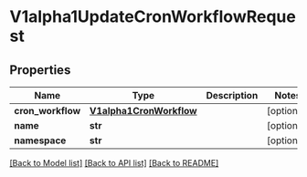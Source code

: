 # V1alpha1UpdateCronWorkflowRequest

## Properties
Name | Type | Description | Notes
------------ | ------------- | ------------- | -------------
**cron_workflow** | [**V1alpha1CronWorkflow**](V1alpha1CronWorkflow.md) |  | [optional] 
**name** | **str** |  | [optional] 
**namespace** | **str** |  | [optional] 

[[Back to Model list]](../README.md#documentation-for-models) [[Back to API list]](../README.md#documentation-for-api-endpoints) [[Back to README]](../README.md)


